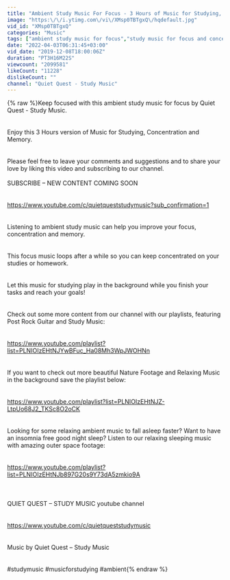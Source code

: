 ```yaml
---
title: "Ambient Study Music For Focus - 3 Hours of Music for Studying, Concentration and Memory"
image: "https:\/\/i.ytimg.com\/vi\/XMsp0TBTgxQ\/hqdefault.jpg"
vid_id: "XMsp0TBTgxQ"
categories: "Music"
tags: ["ambient study music for focus","study music for focus and concentration","study music for focus and memory"]
date: "2022-04-03T06:31:45+03:00"
vid_date: "2019-12-08T18:00:06Z"
duration: "PT3H16M22S"
viewcount: "2099581"
likeCount: "11228"
dislikeCount: ""
channel: "Quiet Quest - Study Music"
---
```

{% raw %}Keep focused with this ambient study music for focus by Quiet Quest - Study Music.<br /><br /><br />Enjoy this 3 Hours version of Music for Studying, Concentration and Memory.<br /><br /><br />Please feel free to leave your comments and suggestions and to share your love by liking this video and subscribing to our channel.<br /><br />SUBSCRIBE – NEW CONTENT COMING SOON<br /><br /><br /><a rel="nofollow" target="blank" href="https://www.youtube.com/c/quietqueststudymusic?sub_confirmation=1">https://www.youtube.com/c/quietqueststudymusic?sub_confirmation=1</a><br /><br /><br />Listening to ambient study music can help you improve your focus, concentration and memory.<br /><br /><br />This focus music loops after a while so you can keep concentrated on your studies or homework.<br /><br /><br />Let this music for studying play in the background while you finish your tasks and reach your goals!<br /><br /><br />Check out some more content from our channel with our playlists, featuring Post Rock Guitar and Study Music:<br /><br /><br /><a rel="nofollow" target="blank" href="https://www.youtube.com/playlist?list=PLNIOIzEHtNJYwBFuc_Ha08Mh3WpJWOHNn">https://www.youtube.com/playlist?list=PLNIOIzEHtNJYwBFuc_Ha08Mh3WpJWOHNn</a><br /><br /><br />If you want to check out more beautiful Nature Footage and Relaxing Music in the background save the playlist below:<br /><br /><br /><a rel="nofollow" target="blank" href="https://www.youtube.com/playlist?list=PLNIOIzEHtNJZ-LtpUo68J2_TKSc8O2oCK">https://www.youtube.com/playlist?list=PLNIOIzEHtNJZ-LtpUo68J2_TKSc8O2oCK</a><br /><br /><br />Looking for some relaxing ambient music to fall asleep faster? Want to have an insomnia free good night sleep? Listen to our relaxing sleeping music with amazing outer space footage:<br /><br /><br /><a rel="nofollow" target="blank" href="https://www.youtube.com/playlist?list=PLNIOIzEHtNJb897G20s9Y73dA5zmkio9A">https://www.youtube.com/playlist?list=PLNIOIzEHtNJb897G20s9Y73dA5zmkio9A</a><br /><br /><br /><br />QUIET QUEST – STUDY MUSIC youtube channel<br /><br /><br /><a rel="nofollow" target="blank" href="https://www.youtube.com/c/quietqueststudymusic">https://www.youtube.com/c/quietqueststudymusic</a><br /><br /><br />Music by Quiet Quest – Study Music<br /><br /><br />#studymusic #musicforstudying #ambient{% endraw %}
